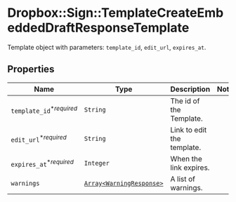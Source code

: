 # Dropbox::Sign::TemplateCreateEmbeddedDraftResponseTemplate

Template object with parameters: `template_id`, `edit_url`, `expires_at`.

## Properties

| Name | Type | Description | Notes |
| ---- | ---- | ----------- | ----- |
| `template_id`<sup>*_required_</sup> | ```String``` |  The id of the Template.  |  |
| `edit_url`<sup>*_required_</sup> | ```String``` |  Link to edit the template.  |  |
| `expires_at`<sup>*_required_</sup> | ```Integer``` |  When the link expires.  |  |
| `warnings` | [```Array<WarningResponse>```](WarningResponse.md) |  A list of warnings.  |  |

